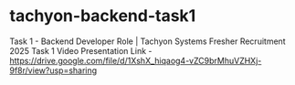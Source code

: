# tachyon-backend-task1
Task 1 - Backend Developer Role | Tachyon Systems Fresher Recruitment 2025
Task 1 Video Presentation Link - https://drive.google.com/file/d/1XshX_hiqaog4-vZC9brMhuVZHXj-9f8r/view?usp=sharing
